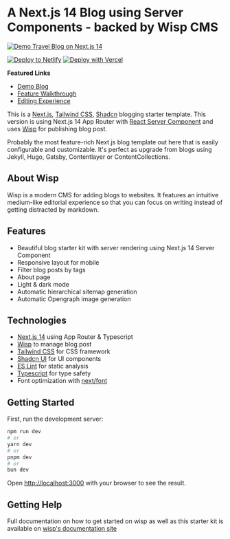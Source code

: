 # A Next.js 14 Blog using Server Components - backed by Wisp CMS<!-- omit in toc -->

[![Demo Travel Blog on Next.js 14](https://imagedelivery.net/lLmNeOP7HXG0OqaG97wimw/clvlugru90000o4g8ahxp069s/32432ccf-57a8-4992-8c51-e5a47e110018.png/public "Demo Travel Blog on Next.js 14")](https://nextjs-blog-cms-wisp.vercel.app/)

[![Deploy to Netlify](https://www.netlify.com/img/deploy/button.svg)](https://app.netlify.com/start/deploy?repository=https://github.com/netlify-templates/next-netlify-starter) [![Deploy with Vercel](https://vercel.com/button)](https://vercel.com/new/clone?repository-url=https%3A%2F%2Fgithub.com%2FWisp-CMS%2Fnextjs-blog-cms-wisp&env=NEXT_PUBLIC_BLOG_ID&envDescription=Blog%20ID%20obtained%20from%20the%20Setup%20Page%20on%20Wisp%20CMS&demo-title=Demo%20Travel%20Blog&demo-description=Demo%20travel%20blog%20using%20Nextjs%2014%20Server%20Component&demo-url=https%3A%2F%2Fnextjs-blog-cms-wisp.vercel.app%2F&demo-image=https%3A%2F%2Fimagedelivery.net%2FlLmNeOP7HXG0OqaG97wimw%2Fclvlugru90000o4g8ahxp069s%2F32432ccf-57a8-4992-8c51-e5a47e110018.png%2Fpublic)

**Featured Links**
- [Demo Blog](https://nextjs-blog-cms-wisp.vercel.app/)
- [Feature Walkthrough](https://youtu.be/7wVYAGhDmdY)
- [Editing Experience](https://youtu.be/uSKO8J38T98)

This is a [Next.js](https://nextjs.org/docs/getting-started/installation), [Tailwind CSS](https://tailwindcss.com/), [Shadcn](https://ui.shadcn.com/) blogging starter template. This version is using Next.js 14 App Router with [React Server Component](https://nextjs.org/docs/getting-started/react-essentials#server-components) and uses [Wisp](https://wisp.blog/?utm_source=github&utm_medium=web&utm_campaign=nextjs-blog-cms-wisp) for publishing blog post. 

Probably the most feature-rich Next.js blog template out here that is easily configurable and customizable. It's perfect as upgrade from blogs using Jekyll, Hugo, Gatsby, Contentlayer or ContentCollections. 

## About Wisp

Wisp is a modern CMS for adding blogs to websites. It features an intuitive medium-like editorial experience so that you can focus on writing instead of getting distracted by markdown. 

## Features

- Beautiful blog starter kit with server rendering using Next.js 14 Server Component
- Responsive layout for mobile
- Filter blog posts by tags
- About page
- Light & dark mode
- Automatic hierarchical sitemap generation
- Automatic Opengraph image generation

## Technologies

- [Next.js 14](https://nextjs.org/) using App Router & Typescript
- [Wisp](https://wisp.blog/?utm_source=github&utm_medium=web&utm_campaign=nextjs-blog-cms-wisp) to manage blog post
- [Tailwind CSS](https://tailwindcss.com/) for CSS framework
- [Shadcn UI](https://ui.shadcn.com/) for UI components
- [ES Lint](https://eslint.org/) for static analysis
- [Typescript](https://www.typescriptlang.org/) for type safety
- Font optimization with [next/font](https://nextjs.org/docs/app/api-reference/components/font)

## Getting Started

First, run the development server:

```bash
npm run dev
# or
yarn dev
# or
pnpm dev
# or
bun dev
```

Open [http://localhost:3000](http://localhost:3000) with your browser to see the result.

## Getting Help

Full documentation on how to get started on wisp as well as this starter kit is available on [wisp's documentation site](https://docs.wisp.blog/)

